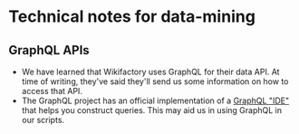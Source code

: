 # Technical notes for data-mining

## GraphQL APIs

* We have learned that Wikifactory uses GraphQL for their data API. At time of writing, they've said they'll send us some information on how to access that API.
* The GraphQL project has an official implementation of a [GraphQL "IDE"](https://github.com/graphql/graphiql) that helps you construct queries. This may aid us in using GraphQL in our scripts.